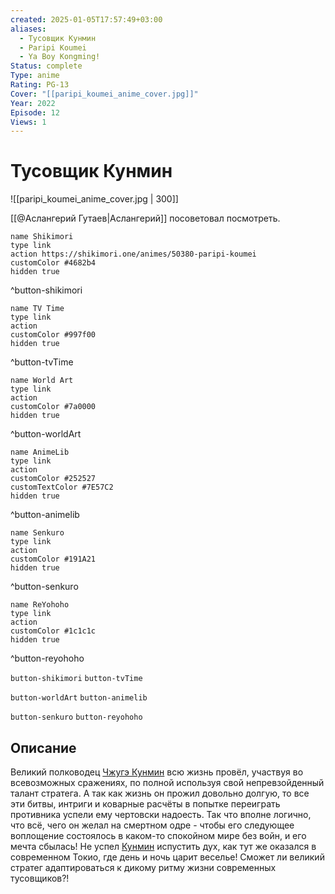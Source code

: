 ```yaml
---
created: 2025-01-05T17:57:49+03:00
aliases:
  - Тусовщик Кунмин
  - Paripi Koumei
  - Ya Boy Kongming!
Status: complete
Type: anime
Rating: PG-13
Cover: "[[paripi_koumei_anime_cover.jpg]]"
Year: 2022
Episode: 12
Views: 1
---
```


# Тусовщик Кунмин

![[paripi_koumei_anime_cover.jpg | 300]]

[[@Аслангерий Гутаев|Аслангерий]] посоветовал посмотреть.

```button
name Shikimori
type link
action https://shikimori.one/animes/50380-paripi-koumei
customColor #4682b4
hidden true
```
^button-shikimori

```button
name TV Time
type link
action 
customColor #997f00
hidden true
```
^button-tvTime

```button
name World Art
type link
action 
customColor #7a0000
hidden true
```
^button-worldArt

```button
name AnimeLib
type link
action 
customColor #252527
customTextColor #7E57C2
hidden true
```
^button-animelib

```button
name Senkuro
type link
action 
customColor #191A21
hidden true
```
^button-senkuro

```button
name ReYohoho
type link
action 
customColor #1c1c1c
hidden true
```
^button-reyohoho



`button-shikimori` `button-tvTime`

`button-worldArt` `button-animelib`

`button-senkuro` `button-reyohoho`



## Описание

Великий полководец [Чжугэ Кунмин](https://shikimori.one/characters/203656-kongming-zhuge) всю жизнь провёл, участвуя во всевозможных сражениях, по полной используя свой непревзойденный талант стратега. А так как жизнь он прожил довольно долгую, то все эти битвы, интриги и коварные расчёты в попытке переиграть противника успели ему чертовски надоесть. Так что вполне логично, что всё, чего он желал на смертном одре - чтобы его следующее воплощение состоялось в каком-то спокойном мире без войн, и его мечта сбылась! Не успел [Кунмин](https://shikimori.one/characters/203656-kongming-zhuge) испустить дух, как тут же оказался в современном Токио, где день и ночь царит веселье! Сможет ли великий стратег адаптироваться к дикому ритму жизни современных тусовщиков?!
